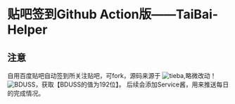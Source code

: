  # 贴吧签到Github Action版——TaiBai-Helper
 
## 注意

  自用百度贴吧自动签到所关注贴吧，可fork，源码来源于  ![tieba](https://github.com/ghosx/tieba),略微改动！
  ![BDUSS](https://passport.baidu.com/login)，获取【BDUSS的值为192位】。
  后续会添加Service酱，用来推送每日的完成情况。
